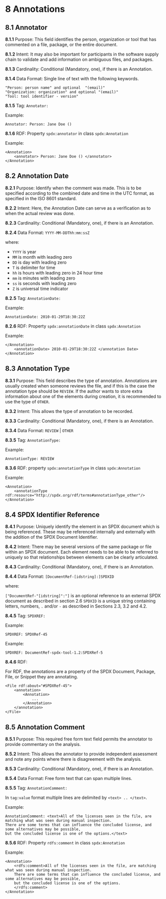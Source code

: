 # 8 Annotations

## 8.1 Annotator <a name="8.1"></a>

**8.1.1** Purpose: This field identifies the person, organization or tool that has commented on a file, package, or the entire document.

**8.1.2** Intent: It may also be important for participants in the software supply chain to validate and add information on ambiguous files, and packages.

**8.1.3** Cardinality: Conditional (Mandatory, one), if there is an Annotation.

**8.1.4** Data Format: Single line of text with the following keywords.

```text
"Person: person name" and optional  "(email)"
"Organization: organization" and optional "(email)"
"Tool: tool identifier - version"
```

**8.1.5**  Tag: `Annotator:`

Example:

```text
Annotator: Person: Jane Doe ()
```

**8.1.6** RDF: Property `spdx:annotator` in class `spdx:Annotation`

Example:

```text
<Annotation>
    <annotator> Person: Jane Doe () </annotator>
</Annotation>
```

## 8.2 Annotation Date <a name="8.2"></a>

**8.2.1** Purpose: Identify when the comment was made. This is to be specified according to the combined date and time in the UTC format, as specified in the ISO 8601 standard.

**8.2.2** Intent: Here, the Annotation Date can serve as a verification as to when the actual review was done.

**8.2.3** Cardinality: Conditional (Mandatory, one), if there is an Annotation.

**8.2.4** Data Format: `YYYY-MM-DDThh:mm:ssZ`

where:

* `YYYY` is year
* `MM` is month with leading zero
* `DD` is day with leading zero
* `T` is delimiter for time
* `hh` is hours with leading zero in 24 hour time
* `mm` is minutes with leading zero
* `ss` is seconds with leading zero
* `Z` is universal time indicator

**8.2.5** Tag: `AnnotationDate:`

Example:

```text
AnnotationDate: 2010-01-29T18:30:22Z
```

**8.2.6** RDF: Property `spdx:annotationDate` in class `spdx:Annotation`

Example:

```text
</Annotation>
    <annotationDate> 2010-01-29T18:30:22Z </annotation Date>
</Annotation>
```

## 8.3 Annotation Type <a name="8.3"></a>

**8.3.1** Purpose: This field describes the type of annotation. Annotations are usually created when someone reviews the file, and if this is the case the annotation type should be `REVIEW`. If the author wants to store extra information about one of the elements during creation, it is recommended to use the type of `OTHER`.

**8.3.2** Intent: This allows the type of annotation to be recorded.

**8.3.3** Cardinality: Conditional (Mandatory, one), if there is an Annotation.

**8.3.4** Data Format: `REVIEW` | `OTHER`

**8.3.5** Tag: `AnnotationType:`

Example:

```text
AnnotationType: REVIEW
```

**8.3.6** RDF: property `spdx:annotationType` in class `spdx:Annotation`

Example:

```text
<Annotation>
    <annotationType rdf:resource="http://spdx.org/rdf/terms#annotationType_other"/>
</Annotation>
```

## 8.4 SPDX Identifier Reference <a name="8.4"></a>

**8.4.1** Purpose: Uniquely identify the element in an SPDX document which is being referenced. These may be referenced internally and externally with the addition of the SPDX Document Identifier.

**8.4.2** Intent: There may be several versions of the same package or file within an SPDX document. Each element needs to be able to be referred to uniquely so that relationships between elements can be clearly articulated.

**8.4.3** Cardinality: Conditional (Mandatory, one), if there is an Annotation.

**8.4.4** Data Format: `[DocumentRef-[idstring]:]SPDXID`

where:

`["DocumentRef-"[idstring]":"]` is an optional reference to an external SPDX document as described in section 2.6
`SPDXID` is a unique string containing letters, numbers, `.` and/or `-` as described in Sections 2.3, 3.2 and 4.2.

**8.4.5** Tag: `SPDXREF:`

Example:

```text
SPDXREF: SPDXRef-45
```

Example:

```text
SPDXREF: DocumentRef-spdx-tool-1.2:SPDXRef-5
```

**8.4.6** RDF:

For RDF, the annotations are a property of the SPDX Document, Package, File, or Snippet they are annotating.

```text
<File rdf:about="#SPDXRef-45">
    <annotation>
        <Annotation>
            ...
        </Annotation>
    </annotation>
</File>
```

## 8.5 Annotation Comment <a name="8.5"></a>

**8.5.1** Purpose: This required free form text field permits the annotator to provide commentary on the analysis.

**8.5.2** Intent: This allows the annotator to provide independent assessment and note any points where there is disagreement with the analysis.

**8.5.3** Cardinality: Conditional (Mandatory, one), if there is an Annotation.

**8.5.4** Data Format: Free form text that can span multiple lines.

**8.5.5** Tag: `AnnotationComment:`

In `tag:value` format multiple lines are delimited by `<text> .. </text>`.

Example:

```text
AnnotationComment: <text>All of the licenses seen in the file, are matching what was seen during manual inspection.
There are some terms that can influence the concluded license, and some alternatives may be possible,
but the concluded license is one of the options.</text>
```

**8.5.6** RDF: Property `rdfs:comment` in class `spdx:Annotation`

Example:

```text
<Annotation>
    <rdfs:comment>All of the licenses seen in the file, are matching what was seen during manual inspection.
    There are some terms that can influence the concluded license, and some alternatives may be possible,
    but the concluded license is one of the options.
    </rdfs:comment>
</Annotation>
```
